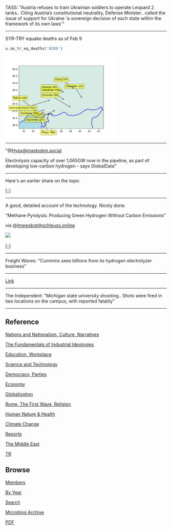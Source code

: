 
TASS: "Austria refuses to train Ukrainian soldiers to operate Leopard
2 tanks.. Citing Austria’s constitutional neutrality, Defense
Minister.. called the issue of support for Ukraine 'a sovereign
decision of each state within the framework of its own laws'"

---

SYR-TRY equake deaths as of Feb 9

```python
u.sm_tr_eq_deaths('0209')
```

<img width='340' src='mbl/2023/treq2.jpg'/>

---

"@Hypx@mastodon.social

Electrolysis capacity of over 1,065GW now in the pipeline, as part of
developing low-carbon hydrogen - says GlobalData"

---

Here's an earlier share on the topic

[[-]](https://youtu.be/JGe8R0N20ps?t=424)

---

A good, detailed account of the technology. Nicely done.

"Methane Pyrolysis: Producing Green Hydrogen Without Carbon Emissions"

via @itnewsbot@schleuss.online

<img width='340' src='https://hackaday.com/wp-content/uploads/2023/02/Methane.jpg?w=800'/>

[[-]](https://hackaday.com/2023/02/13/methane-pyrolysis-producing-green-hydrogen-without-carbon-emissions/)

---

Freight Waves: "Cummins sees billions from its hydrogen electrolyzer
business"

---

[Link](mbl/2023/moreufos.jpg)

---

The Independent: "Michigan state university shooting.. Shots were
fired in two locations on the campus, with reported fatality"

---

## Reference

[Nations and Nationalism, Culture, Narratives](2013/02/nations-and-nationalism.html)

[The Fundamentals of Industrial Ideologies](2011/04/fundamentals-of-industrial-ideologies.html)

[Education, Workplace](2017/09/education-workplace.html)

[Science and Technology](2018/09/science-technology.html)

[Democracy, Parties](2016/11/democracy.html)

[Economy](2018/05/economy.html)

[Globalization](2018/09/globalization.html)

[Rome, The First Wave, Religion](2017/12/rome.html)

[Human Nature & Health](2020/07/human-nature.html)

[Climate Change](2018/12/climate.html)

[Reports](2019/05/reports.html)

[The Middle East](2019/07/middleeast.html)

[TR](../tr)

## Browse

[Members](2022/08/members.html)

[By Year](years.html)

[Search](search.html)

[Microblog Archive](mbl/index.html)

[PDF](https://drive.google.com/uc?export=view&id=1FSi-1MnqXVq_PVTEXzzflwN8-7h92N_R)
